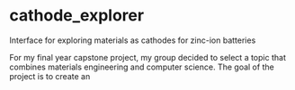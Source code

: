 # cathode_explorer
Interface for exploring materials as cathodes for zinc-ion batteries

For my final year capstone project, my group decided to select a topic that combines materials engineering and computer science. The goal of the project is to create an 
